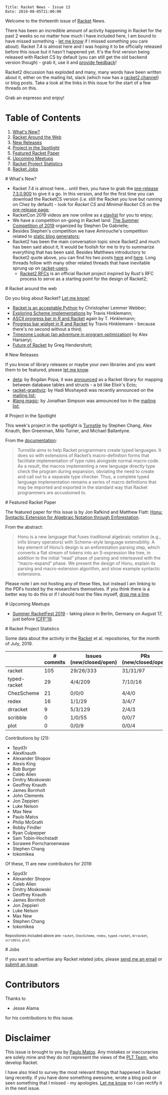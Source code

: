     Title: Racket News - Issue 13
    Date: 2019-08-05T21:00:00

Welcome to the thirteenth issue of [Racket](https://www.racket-lang.org) News. 

There has been an incredible amount of activity happening in Racket for the past 2 weeks so no matter how much I have included here, I am bound to have missed something - [let me know](mailto:pmatos@linki.tools) if I missed something you care about). Racket 7.4 is almost here and I was hoping it to be officially released before this issue but it hasn't happened yet. It's the first version being released with Racket CS by default (you can still get the old backend version though) - grab it, use it and [provide feedback](https://github.com/racket/racket/issues)!

Racket2 discussion has exploded and many, many words have been written about it, either on the mailing list, slack (which now has a [racket2 channel](https://app.slack.com/client/T06V8J4SU/CLKGAC44X/details/info)) or blog posts. Take a look at the links in this issue for the start of a few threads on this.

Grab an espresso and enjoy!

# Table of Contents

1. [What's New?](#whatsnew)
2. [Racket Around the Web](#aroundtheweb)
3. [New Releases](#newreleases)
4. [Project in the Spotlight](#spotlight)
5. [Featured Racket Paper](#featuredpaper)
6. [Upcoming Meetups](#meetups)
7. [Racket Project Statistics](#stats)
8. [Racket Jobs](#jobs)

<div id='whatsnew'/>
# What's New?

* Racket 7.4 is almost here... until then, you have to grab the [pre-release 7.3.0.900](https://pre-release.racket-lang.org/) to give it a go. In this version, and for the first time you can download the RacketCS version (i.e. still the Racket you love but running on Chez by default) - look for *Racket CS* and *Minimal Racket CS* on the [pre-release page](https://pre-release.racket-lang.org/);
* RacketCon 2019 videos are now online as a [playlist](https://www.youtube.com/playlist?list=PLXr4KViVC0qJp4_2uTTAOjt-4URQBAR4c) for you to enjoy;
* We have a competition on-going in Racket land: [The Summer Competition of 2019](https://groups.google.com/d/msg/racket-users/5OCfPsAirs8/TCzlzwRVEgAJ) organized by Stephen De Gabrielle;
* Besides Stephen's competition we have Amirouche's competition related to [static blog generators](https://git.sr.ht/~schemers/competition-2019-static-blog-generator#schemers-competition-2019);
* Racket2 has been the main conversation topic since Racket2 and much has been said about it; It would be foolish for me to try to summarize everything that has been said. Besides Matthews introductory to Racket2 quote above, you can find his two posts [here](https://groups.google.com/d/msg/racket-users/3aIPOGbGgmc/A4HHSbdxAwAJ) and [here](https://groups.google.com/d/msg/racket-users/HiC7z3A5O-k/XPR2wbSJCQAJ). Long threads follow with many other related threads that have inevitable sprung up on [racket-users](https://groups.google.com/forum/#!forum/racket-users).
    * [Racket2 RFCs](https://github.com/racket/racket2-rfcs) is an official Racket project inspired by Rust's RFC process to serve as a starting point for the design of Racket2;

<div id='aroundtheweb'/>
# Racket around the web

Do you blog about Racket? [Let me know!](mailto:pmatos@linki.tools)

* [Racket is an acceptable Python](https://dustycloud.org/blog/racket-is-an-acceptable-python/) by Christopher Lemmer Webber;
* [Exploring Scheme implementations](https://www.travishinkelman.com/post/exploring-scheme-implementations/) by Travis Hinklemann;
* [ASCII progress bar in R and Racket](https://www.travishinkelman.com/post/ascii-progress-bar-in-r-and-racket/) again by T. Hinklemann;
* [Progress bar widget in R and Racket](https://www.travishinkelman.com/post/progress-bar-widget-in-r-and-racket/) by Travis Hinklemann - because there's no second without a third;
* [Timezone Lookup (an adventure in program optimization)](https://alex-hhh.github.io/2019/08/timezone-lookup.html) by Alex Harsanyi;
* [Future of Racket](https://www.greghendershott.com/2019/07/future-of-racket.html) by Greg Hendershott;

<div id='newreleases'/>
# New Releases

If you know of library releases or maybe your own libraries and you want them to be featured, please [let me know](mailto:pmatos@linki.tools).

* [deta](https://deta.defn.io/): by Bogdan Popa, it was [announced](https://defn.io/2019/07/16/ann-deta/) as a Racket library for mapping between database tables and structs - a bit like Elixir's Ecto;
* [racket-graphviz](https://github.com/pykello/racket-graphviz): by Hadi Moshayedi was recently announced on the [mailing list](https://groups.google.com/d/msg/racket-users/wQsWM5xG19E/pGC3b7CuEgAJ);
* [#lang magic](https://github.com/jjsimpso/magic): by Jonathan Simpson was announced too in the [mailing list](https://groups.google.com/d/msg/racket-users/OT3XRR1OJHQ/wN7KvKW4EgAJ);

<div id='spotlight'/>
# Project in the Spotlight

This week's project in the spotlight is [Turnstile](https://github.com/stchang/macrotypes) by Stephen Chang, Alex Knauth, Ben Greenman, Milo Turner, and Michael Ballantyne. 

From the [documentation](https://docs.racket-lang.org/turnstile/index.html):

> Turnstile aims to help Racket programmers create typed languages. It does so with extensions of Racket’s macro-definition forms that facilitate implementation of type rules alongside normal macro code. As a result, the macros implementing a new language directly type check the program during expansion, obviating the need to create and call out to a separate type checker. Thus, a complete typed language implementation remains a series of macro definitions that may be imported and exported in the standard way that Racket programmers are accustomed to.

<div id='featuredpaper'/>
# Featured Racket Paper

The featured paper for this issue is by Jon Rafkind and Matthew Flatt: [Honu: Syntactic Extension for Algebraic Notation through Enforestation](http://www.cs.utah.edu/plt/publications/gpce12-rf.pdf). 

From the abstract:

> Honu is a new language that fuses traditional algebraic notation (e.g., infix binary operators) with Scheme-style language extensibility. A key element of Honu’s design is an enforestation parsing step, which converts a flat stream of tokens into an S-expression like tree, in addition to the initial “read” phase of parsing and interleaved with the “macro-expand” phase. We present the design of Honu, explain its parsing and macro-extension algorithm, and show example syntactic extensions.

Please note I am not hosting any of these files, but instead I am linking to the PDFs hosted by the researchers themselves. If you think there is a better way to do this or if I should host the files myself, [drop me a line](mailto:pmatos@linki.tools).

<div id='meetups'/>
# Upcoming Meetups

* [Summer RacketFest 2019](https://racketfest.com/) - taking place in Berlin, Germany on August 17, just before [ICFP'19](https://icfp19.sigplan.org/). 

<div id='stats'/>
# Racket Project Statistics

Some data about the activity in the [Racket](https://github.com/racket) et al. repositories, for the month of July, 2019.

<!-- Repo racket -->
<!-- # Commits: 105 -->
<!-- Issues: 29/26/333 -->
<!-- PRs: 31/31/97 -->

<!-- Repo typed-racket -->
<!-- # Commits: 29 -->
<!-- Issues: 4/4/209 -->
<!-- PRs: 7/10/16 -->

<!-- Repo ChezScheme -->
<!-- # Commits: 21 -->
<!-- Issues: 0/0/0 -->
<!-- PRs: 4/4/0 -->

<!-- Repo redex -->
<!-- # Commits: 16 -->
<!-- Issues: 1/1/29 -->
<!-- PRs: 3/4/7 -->

<!-- Repo drracket -->
<!-- # Commits: 9 -->
<!-- Issues: 5/3/129 -->
<!-- PRs: 2/4/3 -->

<!-- Repo scribble -->
<!-- # Commits: 0 -->
<!-- Issues: 1/0/55 -->
<!-- PRs: 0/0/7 -->

<!-- Repo plot -->
<!-- # Commits: 0 -->
<!-- Issues: 0/0/9 -->
<!-- PRs: 0/0/4 -->

<div class="table-wrapper">
<table class="fl-table">
<thead>
<tr><th></th><th># commits</th><th>Issues (new/closed/open)</th><th>PRs (new/closed/open)</th></tr>
</thead>
<tr><td>racket</td><td>105</td>           <td>29/26/333</td>        <td>31/31/97</td></tr>
<tr><td>typed-racket</td><td>29</td>           <td>4/4/209</td>        <td>7/10/16</td></tr>
<tr><td>ChezScheme</td><td>21</td>           <td>0/0/0</td>        <td>4/4/0</td></tr>
<tr><td>redex</td><td>16</td>           <td>1/1/29</td>        <td>3/4/7</td></tr>
<tr><td>drracket</td><td>9</td>           <td>5/3/129</td>        <td>2/4/3</td></tr>
<tr><td>scribble</td><td>0</td>           <td>1/0/55</td>        <td>0/0/7</td></tr>
<tr><td>plot</td><td>0</td>           <td>0/0/9</td>        <td>0/0/4</td></tr>
</table>
</div>

Contributions by (21):

* 5pyd3r
* AlexKnauth
* Alexander Shopov
* Alexis King
* Bob Burger
* Caleb Allen
* Dmitry Moskowski
* Geoffrey Knauth
* James Bornholt
* John Clements
* Jon Zeppieri
* Luke Nelson
* Max New
* Paulo Matos
* Philip McGrath
* Robby Findler
* Ryan Culpepper
* Sam Tobin-Hochstadt
* Sorawee Porncharoenwase
* Stephen Chang
* tokomikea

Of these, 11 are new contributors for 2019:

* 5pyd3r
* Alexander Shopov
* Caleb Allen
* Dmitry Moskowski
* Geoffrey Knauth
* James Bornholt
* Jon Zeppieri
* Luke Nelson
* Max New
* Stephen Chang
* tokomikea

<small>Repositories included above are: `racket`, `ChezScheme`, `redex`, `typed-racket`, `drracket`, `scribble`, `plot`.</small>

<div id='jobs'/>
# Jobs

If you want to advertise any Racket related jobs, please [send me an email](mailto:pmatos@linki.tools) or [submit an issue](https://gitlab.com/racket-news/racket-news.gitlab.io/issues).

# Contributors

Thanks to 

* Jesse Alama

for his contributions to this issue.

# Disclaimer

This issue is brought to you by [Paulo Matos](mailto:pmatos@linki.tools). Any mistakes or inaccuracies are solely mine and
they do not represent the views of the [PLT Team](http://www.racket-lang.org/team.html), who develop Racket.

I have also tried to survey the most relevant things that happened in Racket lang recently. If you have done something awesome, wrote a blog post or seen something that I missed - my apologies. [Let me know](mailto:pmatos@linki.tools) so I can rectify it in the next issue.

